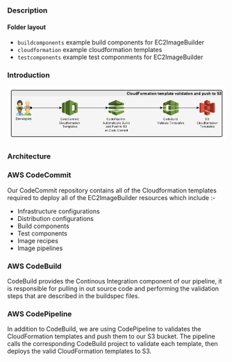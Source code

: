 ### Description

#### Folder layout
* ```buildcomponents``` example build components for EC2ImageBuilder
* ```cloudformation``` example cloudformation templates
* ```testcomponents``` example test componments for EC2ImageBuilder

### Introduction

![Validate CloudFormation Pipeline](./images/cfn-validate-pipeline.jpg)

### Architecture

### AWS CodeCommit
Our CodeCommit repository contains all of the Cloudformation templates required to deploy all of the EC2ImageBuilder resources which include :-

  * Infrastructure configurations
  * Distribution configurations
  * Build components
  * Test components
  * Image recipes
  * Image pipelines

### AWS CodeBuild
CodeBuild provides the Continous Integration component of our pipeline, it is responsible for pulling in out source code and performing the validation steps that are described in the buildspec files.

### AWS CodePipeline
In addition to CodeBuild, we are using CodePipeline to validates the CloudFormation templates and push them to our S3 bucket. The pipeline calls the corresponding CodeBuild project to validate each template, then deploys the valid CloudFormation templates to S3.